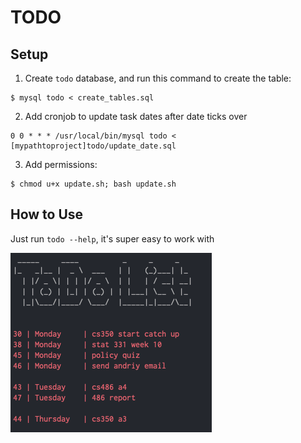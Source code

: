 # TODO

## Setup
1. Create `todo` database, and run this command to create the table:

```
$ mysql todo < create_tables.sql
```

2. Add cronjob to update task dates after date ticks over

```
0 0 * * * /usr/local/bin/mysql todo < [mypathtoproject]todo/update_date.sql
```

3. Add permissions:

```
$ chmod u+x update.sh; bash update.sh
```

## How to Use
Just run `todo --help`, it's super easy to work with

![example](example.png)
